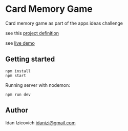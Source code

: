 # Card Memory Game
Card memory game as part of the apps ideas challenge

see this [project definition](https://github.com/florinpop17/app-ideas/blob/master/Projects/2-Intermediate/Card-Memory-Game.md)

see [live demo](http://idanizi.github.io/card-memory-game)

## Getting started

```
npm install
npm start
```

Running server with nodemon:
```
npm run dev
```

## Author
Idan Izicovich <idanizi@gmail.com>
